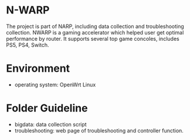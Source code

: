 # N-WARP
The project is part of NARP, including data collection and troubleshooting collection. NWARP is a gaming accelerator which helped user get optimal performance by router. It supports several top game concoles, includes PS5, PS4, Switch.

# Environment
* operating system: OpenWrt Linux

# Folder Guideline
* bigdata: data collection script
* troubleshooting: web page of troubleshooting and controller function.

